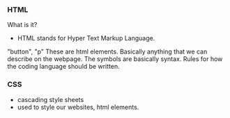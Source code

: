 ### HTML
What is it?
- HTML stands for Hyper Text Markup Language.

"button", "p" These are html elements. Basically anything that we can describe on the webpage. The symbols are basically syntax. Rules for how the coding language should be written.


### CSS
- cascading style sheets
- used to style our websites, html elements.